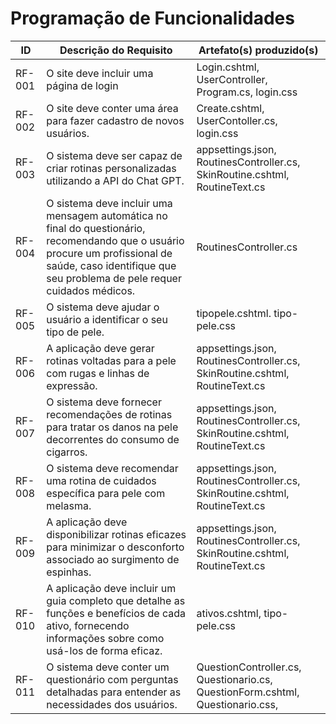 # Programação de Funcionalidades

|ID    | Descrição do Requisito  | Artefato(s) produzido(s) |
|------|-----------------------------------------|----|
|RF-001| 	O site deve incluir uma página de login | Login.cshtml, UserController, Program.cs, login.css| 
|RF-002|  O site deve conter uma área para fazer cadastro de novos usuários. | Create.cshtml,   UserContoller.cs, login.css  |
|RF-003|	O sistema deve ser capaz de criar rotinas personalizadas utilizando a API do Chat GPT. | appsettings.json, RoutinesController.cs, SkinRoutine.cshtml,  RoutineText.cs   |
|RF-004|	O sistema deve incluir uma mensagem automática no final do questionário, recomendando que o usuário procure um profissional de saúde, caso identifique que seu problema de pele requer cuidados médicos.| RoutinesController.cs |
|RF-005|	O sistema deve ajudar o usuário a identificar o seu tipo de pele.| tipopele.cshtml. tipo-pele.css   |
|RF-006|	A aplicação deve gerar rotinas voltadas para a pele com rugas e linhas de expressão.|appsettings.json, RoutinesController.cs, SkinRoutine.cshtml, RoutineText.cs   |
|RF-007|	O sistema deve fornecer recomendações de rotinas para tratar os danos na pele decorrentes do consumo de cigarros.|appsettings.json, RoutinesController.cs, SkinRoutine.cshtml, RoutineText.cs   |
|RF-008|	O sistema deve recomendar uma rotina de cuidados específica para pele com melasma.|appsettings.json, RoutinesController.cs, SkinRoutine.cshtml, RoutineText.cs  |
|RF-009|	A aplicação deve disponibilizar rotinas eficazes para minimizar o desconforto associado ao surgimento de espinhas. | appsettings.json, RoutinesController.cs, SkinRoutine.cshtml, RoutineText.cs  |
|RF-010|	A aplicação deve incluir um guia completo que detalhe as funções e benefícios de cada ativo, fornecendo informações sobre como usá-los de forma eficaz.	|ativos.cshtml, tipo-pele.css |
|RF-011|	O sistema deve conter um questionário com perguntas detalhadas para entender as necessidades dos usuários. | QuestionController.cs, Questionario.cs, QuestionForm.cshtml, Questionario.css,  |

